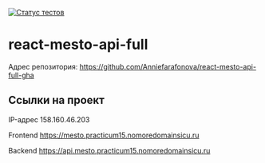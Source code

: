 [![Статус тестов](../../actions/workflows/tests.yml/badge.svg)](../../actions/workflows/tests.yml)

# react-mesto-api-full

Адрес репозитория: https://github.com/Anniefarafonova/react-mesto-api-full-gha

## Ссылки на проект

IP-адрес 158.160.46.203

Frontend https://mesto.practicum15.nomoredomainsicu.ru

Backend https://api.mesto.practicum15.nomoredomainsicu.ru
